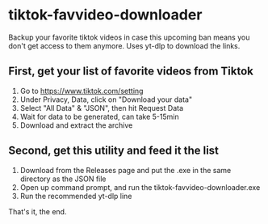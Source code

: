 # tiktok-favvideo-downloader
Backup your favorite tiktok videos in case this upcoming ban means you don't get access to them anymore.
Uses yt-dlp to download the links.

## First, get your list of favorite videos from Tiktok

1. Go to https://www.tiktok.com/setting
2. Under Privacy, Data, click on "Download your data"
3. Select "All Data" & "JSON", then hit Request Data
4. Wait for data to be generated, can take 5-15min
5. Download and extract the archive

## Second, get this utility and feed it the list
1. Download from the Releases page and put the .exe in the same directory as the JSON file
2. Open up command prompt, and run the tiktok-favvideo-downloader.exe
3. Run the recommended yt-dlp line


That's it, the end.
